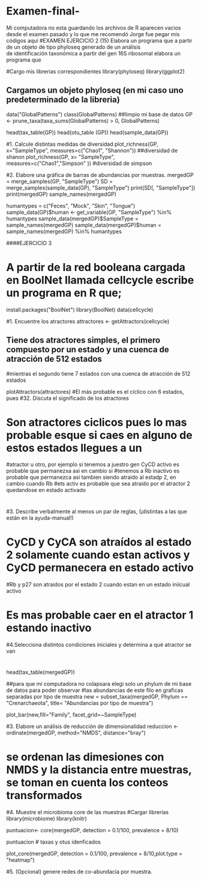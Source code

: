 # Examen-final-
Mi computadora no esta guardando los archivos de R aparecen vacios desde el examen pasado y lo que me recomendó Jorge fue pegar mis códigos aquí
#EXAMEN EJERCICIO 2 
(15) Elabora un programa que a partir de un objeto de tipo phyloseq generado de un análisis  
de identificación taxonómica  a partir del gen 16S ribosomal elabora un programa que

#Cargo mis librerias correspondientes 
library(phyloseq)
library(ggplot2)

## Cargamos un objeto phyloseq (en mi caso uno predeterminado de la libreria)
data("GlobalPatterns")
class(GlobalPatterns)
##limpio mi base de datos 
GP <- prune_taxa(taxa_sums(GlobalPatterns) > 0, GlobalPatterns)

head(tax_table(GP))
head(otu_table (GP))
head(sample_data(GP))

#1. Calcule distintas medidas de diversidad
plot_richness(GP, x="SampleType", measures=c("Chao1", "Shannon")) ##diversidad de shanon 
plot_richness(GP, x= "SampleType", measures=c("Chao1","Simpson" )) #diversidad de simpson 


#2. Elabore una gráfica de barras de abundancias por muestras.
mergedGP = merge_samples(GP, "SampleType")
SD = merge_samples(sample_data(GP), "SampleType")
print(SD[, "SampleType"])
print(mergedGP)
sample_names(mergedGP)

humantypes = c("Feces", "Mock", "Skin", "Tongue")
sample_data(GP)$human <- get_variable(GP, "SampleType") %in% humantypes
sample_data(mergedGP)$SampleType = sample_names(mergedGP)
sample_data(mergedGP)$human = sample_names(mergedGP) %in% humantypes

####EJERCICIO 3 
# A partir de la red booleana cargada en BoolNet llamada cellcycle escribe un programa en R que;
install.packages("BoolNet")
library(BoolNet)
data(cellcycle)

#1. Encuentre los atractores
attractores <- getAttractors(cellcycle)
## Tiene dos atractores simples, el primero compuesto por un estado y una cuenca de atracción de 512 estados 
#mientras el segundo tiene 7 estados con una cuenca de atracción de 512 estados

plotAttractors(attractores) #El más probable es el cíclico con 6 estados, pues 
#32. Discuta el significado de los atractores
# Son atractores ciclicos pues lo mas probable esque si caes en alguno de estos estados  llegues a un 
#atractor u otro, por ejemplo si tenemos a juestro gen CyCD activo es probable que permanezxa asi en cambio si 
#tenemos a Rb inactivo es probable que permanezca así tambien siendo atraido al estadp 2, en cambio cuando Rb
#ets activ es probable que sea atraido por el atractor 2 quedandose en estado activado 
#
#3. Describe  verbalmente al menos un par de reglas, (¡distintas a las que están en la ayuda-manual!) 
# CyCD y CyCA son atraídos al estado 2 solamente cuando estan activos y CyCD permanecera en estado activo
#Rb y p27 son atraidos por el estado 2 cuando estan en un estado iniicual activo 
# Es mas probable caer en el atractor 1 estando inactivo 
#4.Selecciona distintos condiciones iniciales y determina a qué atractor se van
#
head(tax_table(mergedGP))

##para que mi computadora no colapsara elegi solo un phylum de mi base de datos para poder observar 
#las abundancias de este filo en graficas separadas por tipo de muestra 
new = subset_taxa(mergedGP, Phylum == "Crenarchaeota", title= "Abundancias por tipo de muestra")

plot_bar(new,fill="Family", facet_grid=~SampleType)

#3. Elabore un análisis de reducción de dimensionalidad
reduccion <- ordinate(mergedGP, method="NMDS", distance="bray") 
# se ordenan las dimesiones con NMDS y la distancia entre muestras, se toman en cuenta los conteos transformados 

#4.  Muestre el microbioma core de las muestras
#Cargar librerías
library(microbiome)
library(knitr)

puntuacion<- core(mergedGP, detection = 0.1/100, prevalence = 8/10)

puntuacion # taxas y otus idenficados 

plot_core(mergedGP, detection = 0.1/100, prevalence = 8/10,plot.type = "heatmap")


#5. (Opcional) genere redes de co-abundacia por muestra.
